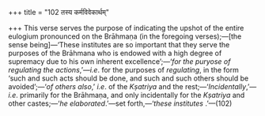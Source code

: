 +++
title = "102 तस्य कर्मविवेकार्थम्"

+++
This verse serves the purpose of indicating the upshot of the entire
eulogium pronounced on the Brāhmaṇa (in the foregoing verses);—\[the
sense being\]—‘These institutes are so important that they serve the
purposes of the Brāhmana who is endowed with a high degree of supremacy
due to his own inherent excellence’;—‘*for the puryose of regulating the
actions*,’—*i.e*. for the purposes of *regulating*, in the form ‘such
and such acts should be done, and such and such others should be
avoided’;—‘*of others also*,’ *i.e*. of the *Kṣatriya* and the
rest;—‘*Incidentally*,’—*i.e*. primarily for the Brāhmaṇa, and only
incidentally for the *Kṣatriya* and other castes;—‘*he elaborated*.’—set
forth,—‘*these institutes* .’—(102)


